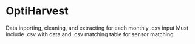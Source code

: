 # OptiHarvest

Data inporting, cleaning, and extracting for each monthly .csv input 
Must include .csv with data and .csv matching table for sensor matching 

